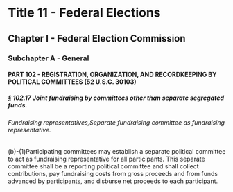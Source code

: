 
# Title 11 - Federal Elections
## Chapter I - Federal Election Commission
### Subchapter A - General
#### PART 102 - REGISTRATION, ORGANIZATION, AND RECORDKEEPING BY POLITICAL COMMITTEES (52 U.S.C. 30103)
##### § 102.17 Joint fundraising by committees other than separate segregated funds.
###### Fundraising representatives,Separate fundraising committee as fundraising representative.

(b)-(1)Participating committees may establish a separate political committee to act as fundraising representative for all participants. This separate committee shall be a reporting political committee and shall collect contributions, pay fundraising costs from gross proceeds and from funds advanced by participants, and disburse net proceeds to each participant.

